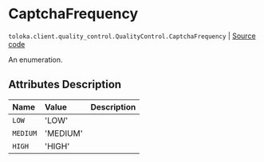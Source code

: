 # CaptchaFrequency
`toloka.client.quality_control.QualityControl.CaptchaFrequency` | [Source code](https://github.com/Toloka/toloka-kit/blob/v1.1.3/src/client/quality_control.py#L69)

An enumeration.

## Attributes Description

| Name | Value | Description |
| :------| :-----------| :----------| 
`LOW`|'LOW'|
`MEDIUM`|'MEDIUM'|
`HIGH`|'HIGH'|
